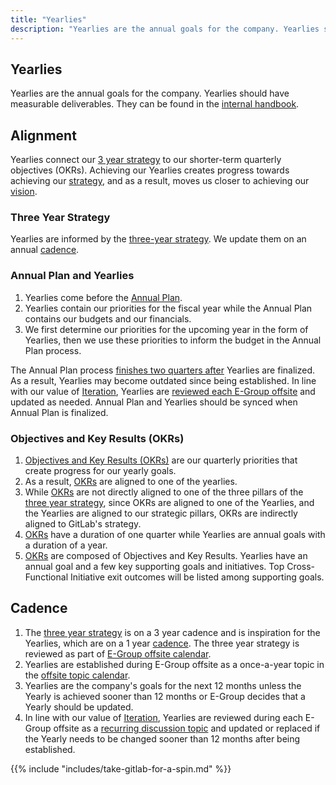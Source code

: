 ```yaml
---
title: "Yearlies"
description: "Yearlies are the annual goals for the company. Yearlies should have measurable deliverables."
---
```


## Yearlies

Yearlies are the annual goals for the company. Yearlies should have measurable deliverables. They can be found in the [internal handbook](https://internal.gitlab.com/handbook/company/yearlies).

## Alignment

Yearlies connect our [3 year strategy](/handbook/company/strategy/) to our shorter-term quarterly objectives (OKRs). Achieving our Yearlies creates progress towards achieving our [strategy](/handbook/company/strategy/), and as a result, moves us closer to achieving our [vision](/handbook/company/vision/).

### Three Year Strategy

Yearlies are informed by the [three-year strategy](/handbook/company/strategy/). We update them on an annual [cadence](/handbook/company/cadence/).

### Annual Plan and Yearlies

1. Yearlies come before the [Annual Plan](/handbook/finance/financial-planning-and-analysis/#annual-operating-plan-aop).
1. Yearlies contain our priorities for the fiscal year while the Annual Plan contains our budgets and our financials.
1. We first determine our priorities for the upcoming year in the form of Yearlies, then we use these priorities to inform the budget in the Annual Plan process.

The Annual Plan process [finishes two quarters after](/handbook/company/offsite/#offsite-topic-calendar) Yearlies are finalized. As a result, Yearlies may become outdated since being established. In line with our value of [Iteration](/handbook/values/#iteration), Yearlies are [reviewed each E-Group offsite](/handbook/company/offsite/#recurring-discussion-topics) and updated as needed. Annual Plan and Yearlies should be synced when Annual Plan is finalized.

### Objectives and Key Results (OKRs)

1. [Objectives and Key Results (OKRs)](/handbook/company/okrs/) are our quarterly priorities that create progress for our yearly goals.
1. As a result, [OKRs](/handbook/company/okrs/) are aligned to one of the yearlies.
1. While [OKRs](/handbook/company/okrs/) are not directly aligned to one of the three pillars of the [three year strategy](https://internal.gitlab.com/handbook/company/three-year-strategy/), since OKRs are aligned to one of the Yearlies, and the Yearlies are aligned to our strategic pillars, OKRs are indirectly aligned to GitLab's strategy.
1. [OKRs](/handbook/company/okrs/) have a duration of one quarter while Yearlies are annual goals with a duration of a year.
1. [OKRs](/handbook/company/okrs/) are composed of Objectives and Key Results. Yearlies have an annual goal and a few key supporting goals and initiatives. Top Cross-Functional Initiative exit outcomes will be listed among supporting goals.

## Cadence

1. The [three year strategy](https://internal.gitlab.com/handbook/company/three-year-strategy/) is on a 3 year cadence and is inspiration for the Yearlies, which are on a 1 year [cadence](/handbook/company/cadence/#year). The three year strategy is reviewed as part of [E-Group offsite calendar](/handbook/company/offsite/#offsite-topic-calendar).
1. Yearlies are established during E-Group offsite as a once-a-year topic in the [offsite topic calendar](/handbook/company/offsite/#offsite-topic-calendar).
1. Yearlies are the company's goals for the next 12 months unless the Yearly is achieved sooner than 12 months or E-Group decides that a Yearly should be updated.
1. In line with our value of [Iteration](/handbook/values/#iteration), Yearlies are reviewed during each E-Group offsite as a [recurring discussion topic](/handbook/company/offsite/#recurring-discussion-topics) and updated or replaced if the Yearly needs to be changed sooner than 12 months after being established.

{{% include "includes/take-gitlab-for-a-spin.md" %}}
